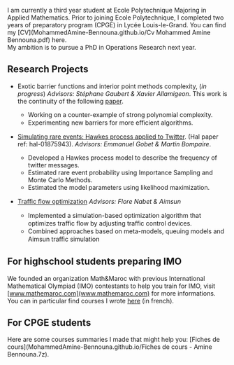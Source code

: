 I am currently a third year student at Ecole Polytechnique Majoring in Applied Mathematics. Prior to joining Ecole Polytechnique, I completed two years of preparatory program (CPGE) in Lycée Louis-le-Grand. You can find my [CV](MohammedAmine-Bennouna.github.io/Cv Mohammed Amine Bennouna.pdf) here.    
My ambition is to pursue a PhD in Operations Research next year.


## Research Projects
* Exotic barrier functions and interior point methods complexity, (_in progress_)
_Advisors: Stéphane Gaubert & Xavier Allamigeon_.
This work is the continuity of the following [paper](https://arxiv.org/abs/1708.01544).
  - Working on a counter-example of strong polynomial complexity.
  - Experimenting new barriers for more eﬃcient algorithms.
 
* [Simulating rare events: Hawkes process applied to Twitter](https://hal.archives-ouvertes.fr/hal-01875943/document). 
(Hal paper ref: hal-01875943). _Advisors: Emmanuel Gobet & Martin Bompaire_.
  - Developed a Hawkes process model to describe the frequency of twitter messages.  
  - Estimated rare event probability using Importance Sampling and Monte Carlo Methods.
  - Estimated the model parameters using likelihood maximization.

* [Traﬃc ﬂow optimization](https://github.com/MohammedAmine-Bennouna/Traffic-opt-Aimsun)
_Advisors: Flore Nabet & Aimsun_ 
  - Implemented a simulation-based optimization algorithm that optimizes traﬃc ﬂow by adjusting traﬃc control devices.
  - Combined approaches based on meta-models, queuing models and Aimsun traﬃc simulation



## For highschool students preparing IMO
We founded an organization Math&Maroc with previous International Mathematical Olympiad (IMO) contestants to help you train for IMO, visit [www.mathemaroc.com](www.mathemaroc.com) for more informations.
You can in particular find courses I wrote [here](http://mathemaroc.com/Publications) (in french).


## For CPGE students
Here are some courses summaries I made that might help you: [Fiches de cours](MohammedAmine-Bennouna.github.io/Fiches de cours - Amine Bennouna.7z).
